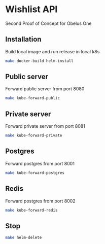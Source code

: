 # Wishlist API
Second Proof of Concept for Obelus One

## Installation
Build local image and run release in local k8s

```bash
make docker-build helm-install
```

## Public server
Forward public server from port 8080

```bash
make kube-forward-public 
```

## Private server
Forward private server from port 8081

```bash
make kube-forward-private
```

## Postgres
Forward postgres from port 8001

```bash
make kube-forward-postgres
```

## Redis
Forward postgres from port 8002

```bash
make kube-forward-redis
```

## Stop

```bash
make helm-delete
```
